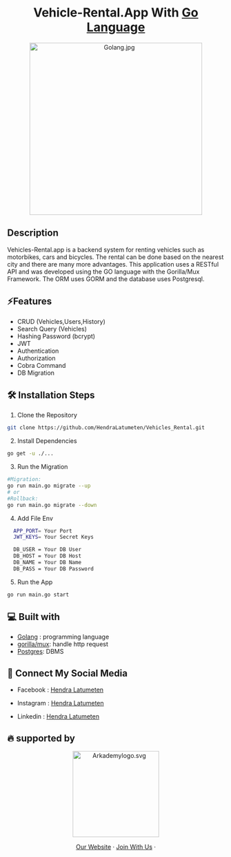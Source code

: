 
<h1 align="center">
  Vehicle-Rental.App With <a href="https://golang.org/" target="blank">Go Language</a>
</h1>

<p align="center"><img src="https://i.ibb.co/cDq4dnH/login-page-1.png" width="400px" alt="Golang.jpg" /></p>


## Description
Vehicles-Rental.app is a backend system for renting vehicles such as motorbikes, cars and bicycles. The rental can be done based on the nearest city and there are many more advantages.
This application uses a RESTful API and was developed using the GO language with the Gorilla/Mux Framework. The ORM uses GORM and the database uses Postgresql.

## ⚡Features

- CRUD (Vehicles,Users,History)
- Search Query (Vehicles)
- Hashing Password (bcrypt)
- JWT
- Authentication
- Authorization
- Cobra Command
- DB Migration

## 🛠️ Installation Steps
1. Clone the Repository

```bash
git clone https://github.com/HendraLatumeten/Vehicles_Rental.git
```

2. Install Dependencies

```bash
go get -u ./...
```

3. Run the Migration

```bash
#Migration: 
go run main.go migrate --up
# or
#Rollback: 
go run main.go migrate --down
```


4. Add File Env

```sh
  APP_PORT= Your Port
  JWT_KEYS= Your Secret Keys

  DB_USER = Your DB User
  DB_HOST = Your DB Host
  DB_NAME = Your DB Name
  DB_PASS = Your DB Password
```


5. Run the App

```bash
go run main.go start
```

## 💻 Built with

- [Golang](https://go.dev/) : programming language
- [gorilla/mux](https://github.com/gorilla/mux): handle http request
- [Postgres](https://www.postgresql.org/): DBMS


## 📌 Connect My Social Media

 - Facebook : [Hendra Latumeten](https://web.facebook.com/hendra.latumeten)
 
 - Instagram : [Hendra Latumeten](https://www.instagram.com/hendralatumeten)
 
 - Linkedin : [Hendra Latumeten](https://www.linkedin.com/in/hendralatumeten/)
 
 
 ## 🔥 supported by
 <p align="center"><img src="https://yt3.ggpht.com/ytc/AKedOLT7YD9x6PiR-CfbBbFC3wz2WatiIZFrI_I0v-6k=s900-c-k-c0x00ffffff-no-rj" width="200px" height="200px" alt="Arkademylogo.svg" /></p>

<p align="center">
    <a href="https://www.fazztrack.com/" target="blank">Our Website</a>
    ·
    <a href="https://www.fazztrack.com/class/backend-golang">Join With Us</a>
    ·
</p>
 

